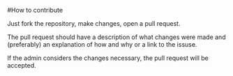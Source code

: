 #How to contribute

Just fork the repository, make changes, open a pull request.

The pull request should have a description of what changes were made and (preferably) an explanation of how and why or a link to the issuse.

If the admin considers the changes necessary, the pull request will be accepted.
